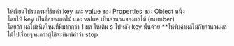 ให้เขียนโปรแกรมที่รับค่า key และ value ของ Properties ของ Object หนึ่ง  
โดยให้ key เป็นชื่อของผลไม้ และ value เป็นจำนวนของผลไม้ (number)   
โดยถ้า ผลไม้ชนิดไหนที่มีมากกว่า 1 ผล ให้เติม s ไปหลัง key นั้นด้วย
**ให้รับค่าผลไม้กับจำนวนผลไม้ไปเรื่อยๆจนกว่าผู้ใช้จะพิมพ์คำว่า stop